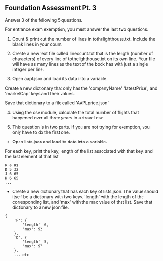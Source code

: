 ## Foundation Assessment Pt. 3

Answer 3 of the following 5 questions.

For entrance exam exemption, you must answer the last two questions.

1) Count & print out the number of lines in tothelighthouse.txt. Include the blank lines in your count.

2) Create a new text file called linecount.txt that is the length (number of characters) of every line of tothelighthouse.txt on its own line. Your file will have as many lines as the text of the book has with just a single integer per line.

3) Open aapl.json and load its data into a variable.

Create a new dictionary that only has the 'companyName', 'latestPrice', and 'marketCap'  keys and their values.

Save that dictionary to a file called 'AAPLprice.json'

4) Using the csv module, calculate the total number of flights that happened over all three years in airtravel.csv

5) This question is in two parts. If you are not trying for exemption, you only have to do the first one.

* Open lists.json and load its data into a variable.

For each key, print the key, length of the list associated with that key, and the last element of that list

```
F 6 92
D 5 32
J 6 65
H 6 65
...
```

* Create a new dictionary that has each key of lists.json. The value should itself be a dictionary with two keys. 'length' with the length of the corresponding list, and 'max' with the max value of that list. Save that dictionary to a new json file.


```
{
    'F': {
        'length': 6,
        'max': 92
    },
    'D': {
        'length': 5,
        'max': 97
    },
    ... etc
```


